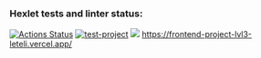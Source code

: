 ### Hexlet tests and linter status:
[![Actions Status](https://github.com/leteli/frontend-project-lvl3/workflows/hexlet-check/badge.svg)](https://github.com/leteli/frontend-project-lvl3/actions)
[![test-project](https://github.com/leteli/frontend-project-lvl3/actions/workflows/test-project.yml/badge.svg)](https://github.com/leteli/frontend-project-lvl3/actions/workflows/test-project.yml)
<a href="https://codeclimate.com/github/leteli/frontend-project-lvl3/maintainability"><img src="https://api.codeclimate.com/v1/badges/2e9dc5efe76805b2c761/maintainability" /></a>
https://frontend-project-lvl3-leteli.vercel.app/